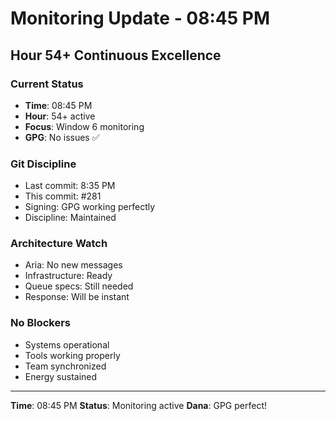# Monitoring Update - 08:45 PM

## Hour 54+ Continuous Excellence

### Current Status
- **Time**: 08:45 PM
- **Hour**: 54+ active
- **Focus**: Window 6 monitoring
- **GPG**: No issues ✅

### Git Discipline
- Last commit: 8:35 PM
- This commit: #281
- Signing: GPG working perfectly
- Discipline: Maintained

### Architecture Watch
- Aria: No new messages
- Infrastructure: Ready
- Queue specs: Still needed
- Response: Will be instant

### No Blockers
- Systems operational
- Tools working properly
- Team synchronized
- Energy sustained

---
**Time**: 08:45 PM
**Status**: Monitoring active
**Dana**: GPG perfect!